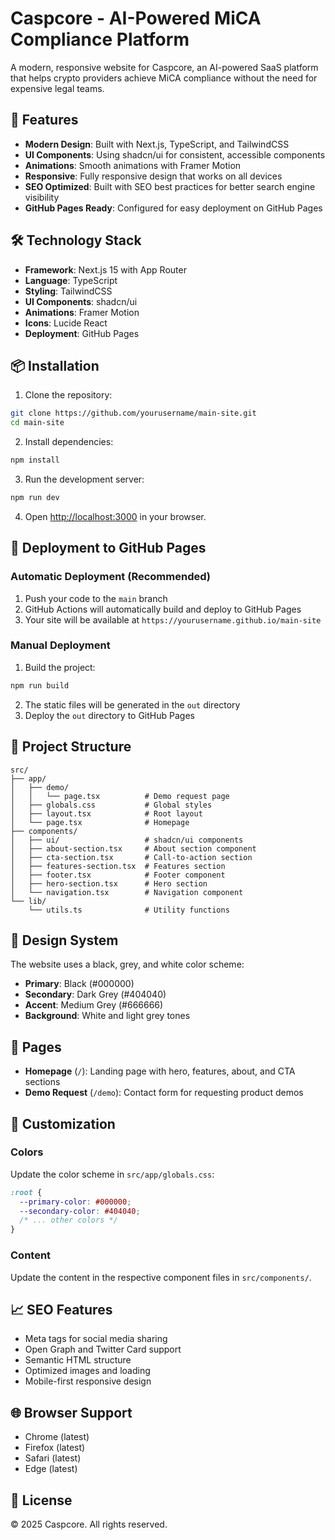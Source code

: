 # Caspcore - AI-Powered MiCA Compliance Platform

A modern, responsive website for Caspcore, an AI-powered SaaS platform that helps crypto providers achieve MiCA compliance without the need for expensive legal teams.

## 🚀 Features

- **Modern Design**: Built with Next.js, TypeScript, and TailwindCSS
- **UI Components**: Using shadcn/ui for consistent, accessible components
- **Animations**: Smooth animations with Framer Motion
- **Responsive**: Fully responsive design that works on all devices
- **SEO Optimized**: Built with SEO best practices for better search engine visibility
- **GitHub Pages Ready**: Configured for easy deployment on GitHub Pages

## 🛠️ Technology Stack

- **Framework**: Next.js 15 with App Router
- **Language**: TypeScript
- **Styling**: TailwindCSS
- **UI Components**: shadcn/ui
- **Animations**: Framer Motion
- **Icons**: Lucide React
- **Deployment**: GitHub Pages

## 📦 Installation

1. Clone the repository:
```bash
git clone https://github.com/yourusername/main-site.git
cd main-site
```

2. Install dependencies:
```bash
npm install
```

3. Run the development server:
```bash
npm run dev
```

4. Open [http://localhost:3000](http://localhost:3000) in your browser.

## 🚀 Deployment to GitHub Pages

### Automatic Deployment (Recommended)

1. Push your code to the `main` branch
2. GitHub Actions will automatically build and deploy to GitHub Pages
3. Your site will be available at `https://yourusername.github.io/main-site`

### Manual Deployment

1. Build the project:
```bash
npm run build
```

2. The static files will be generated in the `out` directory
3. Deploy the `out` directory to GitHub Pages

## 📁 Project Structure

```
src/
├── app/
│   ├── demo/
│   │   └── page.tsx          # Demo request page
│   ├── globals.css           # Global styles
│   ├── layout.tsx            # Root layout
│   └── page.tsx              # Homepage
├── components/
│   ├── ui/                   # shadcn/ui components
│   ├── about-section.tsx     # About section component
│   ├── cta-section.tsx       # Call-to-action section
│   ├── features-section.tsx  # Features section
│   ├── footer.tsx            # Footer component
│   ├── hero-section.tsx      # Hero section
│   └── navigation.tsx        # Navigation component
└── lib/
    └── utils.ts              # Utility functions
```

## 🎨 Design System

The website uses a black, grey, and white color scheme:

- **Primary**: Black (#000000)
- **Secondary**: Dark Grey (#404040)
- **Accent**: Medium Grey (#666666)
- **Background**: White and light grey tones

## 📱 Pages

- **Homepage** (`/`): Landing page with hero, features, about, and CTA sections
- **Demo Request** (`/demo`): Contact form for requesting product demos

## 🔧 Customization

### Colors
Update the color scheme in `src/app/globals.css`:

```css
:root {
  --primary-color: #000000;
  --secondary-color: #404040;
  /* ... other colors */
}
```

### Content
Update the content in the respective component files in `src/components/`.

## 📈 SEO Features

- Meta tags for social media sharing
- Open Graph and Twitter Card support
- Semantic HTML structure
- Optimized images and loading
- Mobile-first responsive design

## 🌐 Browser Support

- Chrome (latest)
- Firefox (latest)
- Safari (latest)
- Edge (latest)

## 📄 License

© 2025 Caspcore. All rights reserved.